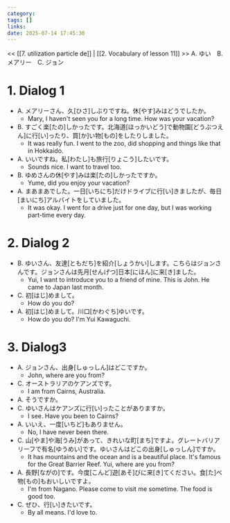```yaml
---
category: 
tags: []
links:
date: 2025-07-14 17:45:30
---
```

<< [[7. utilization particle de]] | [[2. Vocabulary of lesson 11]] >>
A. ゆい　B. メアリー　C. ジョン

# 1. Dialog 1

- A. メアリーさん、久\[ひさ\]しぶりですね。休\[やす\]みはどうでしたか。
    - Mary, I haven't seen you for a long time. How was your vacation?
- B. すごく楽\[たの\]しかったです。北海道\[ほっかいどう\]で動物園\[どうぶつえん\]に行\[い\]ったり、買\[か\]い物\[もの\]をしたりしました。
    - It was really fun. I went to the zoo, did shopping and things like that in Hokkaido.
- A. いいですね。私\[わたし\]も旅行\[りょこう\]したいです。
    - Sounds nice. I want to travel too.
- B. ゆめさんの休\[やす\]みは楽\[たの\]しかったですか。
    - Yume, did you enjoy your vacation?
- A. まあまあでした。一日\[いちにち\]だけドライブに行\[い\]きましたが、毎日\[まいにち\]アルバイトをしていました。
    - It was okay. I went for a drive just for one day, but I was working part-time every day.

# 2. Dialog 2

- B. ゆいさん、友達\[ともだち\]を紹介\[しょうかい\]します。こちらはジョンさんです。ジョンさんは先月\[せんげつ\]日本\[にほん\]に来\[き\]ました。
    - Yui, I want to introduce you to a friend of mine. This is John. He came to Japan last month.
- C. 初\[はじ\]めまして。
    - How do you do?
- A. 初\[はじ\]めまして。川口\[かわぐち\]ゆいです。
    - How do you do? I'm Yui Kawaguchi.

# 3. Dialog3

- A. ジョンさん、出身\[しゅっしん\]はどこですか。
    - John, where are you from?
- C. オーストラリアのケアンズです。
    - I am from Cairns, Australia.
- A. そうですか。
- C. ゆいさんはケアンズに行\[い\]ったことがありますか。
    - I see. Have you been to Cairns?
- A. いいえ、一度\[いちど\]もありません。
    - No, I have never been there.
- C. 山\[やま\]や海\[うみ\]があって、きれいな町\[まち\]ですよ。グレートバリアリーフで有名\[ゆうめい\]です。ゆいさんはどこの出身\[しゅっしん\]ですか。
    - It has mountains and the ocean and is a beautiful place. It's famous for the Great Barrier Reef. Yui, where are you from?
- A. 長野\[ながの\]です。今度\[こんど\]遊\[あそ\]びに来\[き\]てください。食\[た\]べ物\[もの\]もおいしいですよ。
    - I'm from Nagano. Please come to visit me sometime. The food is good too.
- C. ぜひ、行\[い\]きたいです。
    - By all means. I'd love to.
